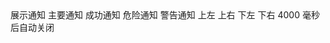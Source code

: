 <NotificationA />
<coco-button type="primary" @click="open1">展示通知</coco-button>
<NotificationB />
<coco-button type="primary" @click="open2">主要通知</coco-button>
<coco-button type="success" @click="open3">成功通知</coco-button>
<coco-button type="danger" @click="open4">危险通知</coco-button>
<coco-button type="warning" @click="open5">警告通知</coco-button>
<NotificationC />
<coco-button type="primary" @click="open6">上左</coco-button>
<coco-button type="primary" @click="open7">上右</coco-button>
<coco-button type="primary" @click="open8">下左</coco-button>
<coco-button type="primary" @click="open9">下右</coco-button>
<NotificationD />
<coco-button type="primary" @click="open10">4000 毫秒后自动关闭</coco-button>
<NotificationE />

<script setup>
  import NotificationA from './notificationA.md'
  import NotificationB from './notificationB.md'
  import NotificationC from './notificationC.md'
  import NotificationD from './notificationD.md'
  import NotificationE from './notificationE.md'
  import { Notification } from '@cocoui/components'
  function open1() {
    Notification({
      title: '提示',
      message: '这里是提示的文案'
    })
  }
  function open2() {
    Notification({
      title: '主要提示',
      message: '这是一个主要提示',
      type: 'primary'
    })
  }
  function open3() {
    Notification({
      title: '成功提示',
      message: '这是一个成功提示',
      type: 'success'
    })
  }
  function open4() {
    Notification({
      title: '危险提示',
      message: '这是一个危险提示',
      type: 'danger'
    })
  }
  function open5() {
    Notification({
      title: '警告提示',
      message: '这是一个警告提示',
      type: 'warning'
    })
  }
  function open6() {
    Notification({
      title: '提示',
      message: '这里是提示的文案',
      position: 'top-left'
    })
  }
  function open7() {
    Notification({
      title: '提示',
      message: '这里是提示的文案',
      position: 'top-right'
    })
  }
  function open8() {
    Notification({
      title: '提示',
      message: '这里是提示的文案',
      position: 'bottom-left'
    })
  }
  function open9() {
    Notification({
      title: '提示',
      message: '这里是提示的文案',
      position: 'bottom-right'
    })
  }
  function open10() {
    Notification({
      title: '提示',
      message: '4000 毫秒后自动关闭',
      time: 4000
    })
  }
</script>
